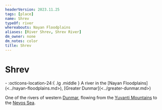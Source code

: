 ```yaml
---
headerVersion: 2023.11.25
tags: [place]
name: Shrev
typeOf: river
whereabouts: Nayan Floodplains
aliases: [River Shrev, Shrev River]
dm_owner: none
dm_notes: color
title: Shrev
---
```

# Shrev
<div class="grid cards ext-narrow-margin ext-one-column" markdown>
-    :octicons-location-24:{ .lg .middle } A river in the [Nayan Floodplains](<../nayan-floodplains.md>), [Greater Dunmar](<../greater-dunmar.md>)  
</div>


One of the rivers of western [Dunmar](<../realms/dunmar/dunmar.md>), flowing from the [Yuvanti Mountains](<../yuvanti-mountains.md>) to the [Nevos Sea](<../../nevos-and-apporia/nevos-sea.md>).

